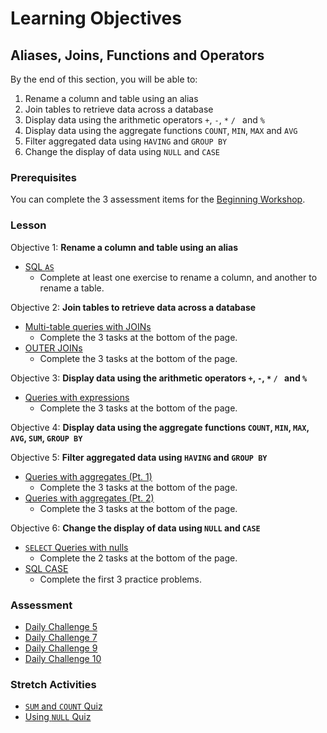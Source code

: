 # Learning Objectives
## Aliases, Joins, Functions and Operators
By the end of this section, you will be able to:
1. Rename a column and table using an alias 
1. Join tables to retrieve data across a database
1. Display data using the arithmetic operators `+`, `-`, `*` `/ ` and `%`
1. Display data using the aggregate functions `COUNT`, `MIN`, `MAX` and `AVG`
1. Filter aggregated data using `HAVING` and `GROUP BY`
1. Change the display of data using `NULL` and `CASE`

### Prerequisites
You can complete the 3 assessment items for the [Beginning Workshop](./00-Beginning.md).

### Lesson 
Objective 1: **Rename a column and table using an alias**
* [SQL `AS`](https://www.w3schools.com/sql/sql_ref_as.asp)
    * Complete at least one exercise to rename a column, and another to rename a table.

Objective 2: **Join tables to retrieve data across a database** 
* [Multi-table queries with JOINs](https://sqlbolt.com/lesson/select_queries_with_joins)
    * Complete the 3 tasks at the bottom of the page.
* [OUTER JOINs](https://sqlbolt.com/lesson/select_queries_with_outer_joins)
    * Complete the 3 tasks at the bottom of the page. 

Objective 3: **Display data using the arithmetic operators `+`, `-`, `*` `/ ` and `%`**
* [Queries with expressions ](https://sqlbolt.com/lesson/select_queries_with_expressions)
    * Complete the 3 tasks at the bottom of the page. 

Objective 4: **Display data using the aggregate functions `COUNT`, `MIN`, `MAX`, `AVG`, `SUM`, `GROUP BY`** 

Objective 5: **Filter aggregated data using `HAVING` and `GROUP BY`**
* [Queries with aggregates (Pt. 1)](https://sqlbolt.com/lesson/select_queries_with_aggregates)
    * Complete the 3 tasks at the bottom of the page. 
* [Queries with aggregates (Pt. 2)](https://sqlbolt.com/lesson/select_queries_with_aggregates_pt_2)
    * Complete the 3 tasks at the bottom of the page. 

Objective 6: **Change the display of data using `NULL` and `CASE`**
* [`SELECT` Queries with nulls](https://sqlbolt.com/lesson/select_queries_with_nulls)
    * Complete the 2 tasks at the bottom of the page. 
* [SQL CASE](https://mode.com/resources/sql-tutorial/sql-case/)
    * Complete the first 3 practice problems. 

### Assessment 
* [Daily Challenge 5](https://www.sqlprep.com/sc_dailychallenge/daily-challenge-5/)
* [Daily Challenge 7](https://www.sqlprep.com/sc_dailychallenge/daily-challenge-7/)
* [Daily Challenge 9](https://www.sqlprep.com/sc_dailychallenge/daily-challenge-9/)
* [Daily Challenge 10](https://www.sqlprep.com/sc_dailychallenge/daily-challenge-10/)

### Stretch Activities 
* [`SUM` and `COUNT` Quiz](https://sqlzoo.net/wiki/SUM_and_COUNT_Quiz)
* [Using `NULL` Quiz](https://sqlzoo.net/wiki/Using_Null_Quiz)

 
